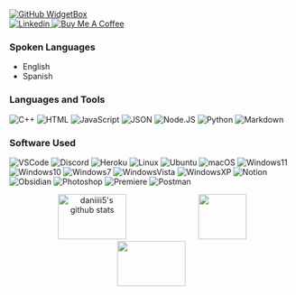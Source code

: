 <!--![logo](bannerss.png)-->
  <a href="https://github.com/daniiii5">
   <img src="https://github-widgetbox.vercel.app/api/profile?username=daniiii5&data=followers,repositories,stars,commits&theme=dark" alt="GitHub WidgetBox">
  </a>
  <br>
  <a href="https://www.linkedin.com/in/qdd5/">
   <img src="https://ziadoua.github.io/m3-Markdown-Badges/badges/LinkedIn/linkedin2.svg" alt="Linkedin">
  </a>
  <a href="https://buymeacoffee.com/qdd5">
   <img src="https://ziadoua.github.io/m3-Markdown-Badges/badges/BuyMeACoffee/buymeacoffee2.svg" alt="Buy Me A Coffee">
  </a>
<!--[![Typing SVG](https://readme-typing-svg.herokuapp.com?-->


### Spoken Languages 
* English
* Spanish

### Languages and Tools
![C++](https://ziadoua.github.io/m3-Markdown-Badges/badges/C++/c++2.svg)
![HTML](https://ziadoua.github.io/m3-Markdown-Badges/badges/HTML/html2.svg)
![JavaScript](https://ziadoua.github.io/m3-Markdown-Badges/badges/Javascript/javascript2.svg)
![JSON](https://ziadoua.github.io/m3-Markdown-Badges/badges/JSON/json2.svg)
![Node.JS](https://ziadoua.github.io/m3-Markdown-Badges/badges/NodeJS/nodejs2.svg)
![Python](https://ziadoua.github.io/m3-Markdown-Badges/badges/Python/python2.svg)
![Markdown](https://ziadoua.github.io/m3-Markdown-Badges/badges/Markdown/markdown2.svg)
<!--### Developer's Quote
![](https://quotes-github-readme.vercel.app/api?type=vertical&theme=dark&titlecolor=56BBB3&textcolor=56BBB3&bg&color=0d1117)
-->
### Software Used
![VSCode](https://ziadoua.github.io/m3-Markdown-Badges/badges/VisualStudioCode/visualstudiocode2.svg)
![Discord](https://ziadoua.github.io/m3-Markdown-Badges/badges/Discord/discord2.svg)
![Heroku](https://ziadoua.github.io/m3-Markdown-Badges/badges/Heroku/heroku2.svg)
![Linux](https://ziadoua.github.io/m3-Markdown-Badges/badges/Linux/linux2.svg)
![Ubuntu](https://ziadoua.github.io/m3-Markdown-Badges/badges/Ubuntu/ubuntu2.svg)
![macOS](https://ziadoua.github.io/m3-Markdown-Badges/badges/macOS/macos2.svg)
![Windows11](https://ziadoua.github.io/m3-Markdown-Badges/badges/Windows11/windows112.svg)
![Windows10](https://ziadoua.github.io/m3-Markdown-Badges/badges/Windows10/windows102.svg)
![Windows7](https://ziadoua.github.io/m3-Markdown-Badges/badges/Windows7/windows72.svg)
![WindowsVista](https://ziadoua.github.io/m3-Markdown-Badges/badges/WindowsVista/windowsvista2.svg)
![WindowsXP](https://ziadoua.github.io/m3-Markdown-Badges/badges/WindowsXP/windowsxp2.svg)
![Notion](https://ziadoua.github.io/m3-Markdown-Badges/badges/Notion/notion2.svg)
![Obsidian](https://ziadoua.github.io/m3-Markdown-Badges/badges/Obsidian/obsidian2.svg)
![Photoshop](https://ziadoua.github.io/m3-Markdown-Badges/badges/Photoshop/photoshop2.svg)
![Premiere](https://ziadoua.github.io/m3-Markdown-Badges/badges/Premiere/premiere2.svg)
![Postman](https://ziadoua.github.io/m3-Markdown-Badges/badges/Postman/postman2.svg)

<div align="center">  
  <img width="49%" height="80px" src="https://github-readme-stats.vercel.app/api?username=daniiii5&show_icons=true&count_private=true&hide_border=true&title_color=8A0FE8&icon_color=8A0FE8&text_color=8A0FE8&bg_color=0d1117" alt="daniiii5's github stats" /> 
  <img width="41%" height="80px" src="https://github-readme-stats.vercel.app/api/top-langs/?username=daniiii5&layout=compact&hide_border=true&title_color=8A0FE8&text_color=8A0FE8&bg_color=0d1117" />
  <img width="49%" height="80px" src="https://github-contributor-stats.vercel.app/api?username=daniiii5&limit=5&theme=dark&combine_all_yearly_contributions=true&title_color=8A0FE8&text_color=8A0FE8&bg_color=0d1117&hide_border=true">
</div>


